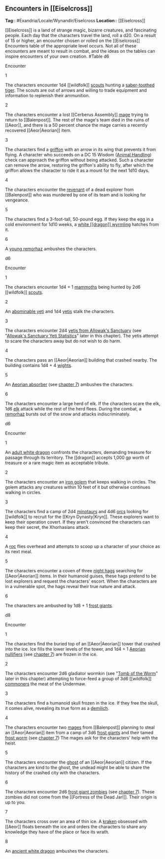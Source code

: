 ## Encounters in [[Eiselcross]]
**Tag**:: #Exandria/Locale/Wynandir/Eiselcross
**Location**:: [[Eiselcross]]

[[Eiselcross]] is a land of strange magic, bizarre creatures, and fascinating people. Each day that the characters travel the land, roll a d20. On a result of 15 or higher, an encounter chosen or rolled on the [[Eiselcross]] Encounters table of the appropriate level occurs. Not all of these encounters are meant to result in combat, and the ideas on the tables can inspire encounters of your own creation.
#Table 
d6

Encounter

1

The characters encounter 1d4 [[wildfolk]] [scouts](https://www.dndbeyond.com/monsters/scout) hunting a [saber-toothed tiger](https://www.dndbeyond.com/monsters/saber-toothed-tiger). The scouts are out of arrows and willing to trade equipment and information to replenish their ammunition.

2

The characters encounter a lost [[Cerberus Assembly]] [mage](https://www.dndbeyond.com/monsters/mage) trying to return to [[Balenpost]]. The rest of the mage's team died in the ruins of [[Aeor]], and there is a 50 percent chance the mage carries a recently recovered [[Aeor|Aeorian]] item.

3

The characters find a [griffon](https://www.dndbeyond.com/monsters/griffon) with an arrow in its wing that prevents it from flying. A character who succeeds on a DC 15 Wisdom ([Animal Handling](https://www.dndbeyond.com/compendium/rules/basic-rules/using-ability-scores#AnimalHandling)) check can approach the griffon without being attacked. Such a character can remove the arrow, restoring the griffon's ability to fly, after which the griffon allows the character to ride it as a mount for the next 1d10 days.

4

The characters encounter the [revenant](https://www.dndbeyond.com/monsters/revenant) of a dead explorer from [[Balenpost]] who was murdered by one of its team and is looking for vengeance.

5

The characters find a 3-foot-tall, 50-pound egg. If they keep the egg in a cold environment for 1d10 weeks, a [white [[dragon]] wyrmling](https://www.dndbeyond.com/monsters/white-[[dragon]]-wyrmling) hatches from it.

6

A [young remorhaz](https://www.dndbeyond.com/monsters/young-remorhaz) ambushes the characters.

d6

Encounter

1

The characters encounter 1d4 + 1 [mammoths](https://www.dndbeyond.com/monsters/mammoth) being hunted by 2d6 [[wildfolk]] [scouts](https://www.dndbeyond.com/monsters/scout).

2

An [abominable yeti](https://www.dndbeyond.com/monsters/abominable-yeti) and 1d4 [yetis](https://www.dndbeyond.com/monsters/yeti) stalk the characters.

3

The characters encounter 2d4 [yetis from Allowak's Sanctuary](https://www.dndbeyond.com/monsters/yeti-allowak-variant) (see "[Allowak's Sanctuary Yeti Statistics](https://www.dndbeyond.com/sources/egtw/wildemount-gazetteer-[[eiselcross]]#AllowaksSanctuaryYetiStatistics "[[Allowak's Sanctuary]] Yeti Statistics")" later in this chapter). The yetis attempt to scare the characters away but do not wish to do harm.

4

The characters pass an [[Aeor|Aeorian]] building that crashed nearby. The building contains 1d4 + 4 [wights](https://www.dndbeyond.com/monsters/wight).

5

An [Aeorian absorber](https://www.dndbeyond.com/monsters/aeorian-absorber) (see [chapter 7](https://www.dndbeyond.com/sources/egtw/wildemount-bestiary#AeorianAbsorber "[[chapter 7]]")) ambushes the characters.

6

The characters encounter a large herd of elk. If the characters scare the elk, 1d6 [elk](https://www.dndbeyond.com/monsters/elk) attack while the rest of the herd flees. During the combat, a [remorhaz](https://www.dndbeyond.com/monsters/remorhaz) bursts out of the snow and attacks indiscriminately.

d6

Encounter

1

An [adult white dragon](https://www.dndbeyond.com/monsters/adult-white-[[dragon]]) confronts the characters, demanding treasure for passage through its territory. The [[dragon]] accepts 1,000 gp worth of treasure or a rare magic item as acceptable tribute.

2

The characters encounter an [iron golem](https://www.dndbeyond.com/monsters/iron-golem) that keeps walking in circles. The golem attacks any creatures within 10 feet of it but otherwise continues walking in circles.

3

The characters find a camp of 2d4 [minotaurs](https://www.dndbeyond.com/monsters/minotaur) and 4d6 [orcs](https://www.dndbeyond.com/monsters/orc) looking for [[wildfolk]] to recruit for the [[Kryn Dynasty|Kryn]]. These explorers want to keep their operation covert. If they aren't convinced the characters can keep their secret, the Xhorhasians attack.

4

A [roc](https://www.dndbeyond.com/monsters/roc) flies overhead and attempts to scoop up a character of your choice as its next meal.

5

The characters encounter a coven of three [night hags](https://www.dndbeyond.com/monsters/night-hag) searching for [[Aeor|Aeorian]] items. In their humanoid guises, these hags pretend to be lost explorers and request the characters' escort. When the characters are in a vulnerable spot, the hags reveal their true nature and attack.

6

The characters are ambushed by 1d8 + 1 [frost giants](https://www.dndbeyond.com/monsters/frost-giant).

d8

Encounter

1

The characters find the buried top of an [[Aeor|Aeorian]] tower that crashed into the ice. Ice fills the lower levels of the tower, and 1d4 + 1 [Aeorian nullifiers](https://www.dndbeyond.com/monsters/aeorian-nullifier) (see [chapter 7](https://www.dndbeyond.com/sources/egtw/wildemount-bestiary#AeorianNullifier "[[chapter 7]]")) are frozen in the ice.

2

The characters encounter 2d6 gladiator wormkin (see "[Tomb of the Worm](https://www.dndbeyond.com/sources/egtw/wildemount-gazetteer-[[eiselcross]]#TomboftheWorm "[[Tomb of the Worm]]")" later in this chapter) attempting to force-feed a group of 3d6 [[wildfolk]] [commoners](https://www.dndbeyond.com/monsters/commoner) the meat of the Undermaw.

3

The characters find a humanoid skull frozen in the ice. If they free the skull, it comes alive, revealing its true form as a [demilich](https://www.dndbeyond.com/monsters/demilich).

4

The characters encounter two [mages](https://www.dndbeyond.com/monsters/mage) from [[Balenpost]] planning to steal an [[Aeor|Aeorian]] item from a camp of 3d6 [frost giants](https://www.dndbeyond.com/monsters/frost-giant) and their tamed [frost worm](https://www.dndbeyond.com/monsters/frost-worm) (see [chapter 7](https://www.dndbeyond.com/sources/egtw/wildemount-bestiary#FrostWorm "[[chapter 7]]")) The mages ask for the characters' help with the heist.

5

The characters encounter the [ghost](https://www.dndbeyond.com/monsters/ghost) of an [[Aeor|Aeorian]] citizen. If the characters are kind to the ghost, the undead might be able to share the history of the crashed city with the characters.

6

The characters encounter 2d6 [frost giant zombies](https://www.dndbeyond.com/monsters/frost-giant-zombie) (see [chapter 7](https://www.dndbeyond.com/sources/egtw/wildemount-bestiary#FrostGiantZombie "[[chapter 7]]")). These zombies did not come from the [[Fortress of the Dead Jarl]]. Their origin is up to you.

7

The characters cross over an area of thin ice. A [kraken](https://www.dndbeyond.com/monsters/kraken) obsessed with [[Aeor]] floats beneath the ice and orders the characters to share any knowledge they have of the place or face its wrath.

8

An [ancient white dragon](https://www.dndbeyond.com/monsters/ancient-white-[[dragon]]) ambushes the characters.